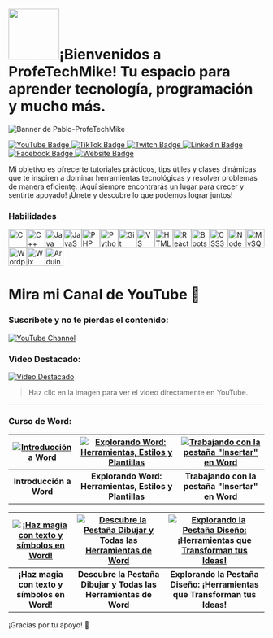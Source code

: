 # <img src="https://media.giphy.com/media/xTiTnxpQ3ghPiB2Hp6/giphy.gif?cid=ecf05e476o81hxpw9txenqhe36aen937e2xjq55acwutvbzy&ep=v1_gifs_search&rid=giphy.gif&ct=g" width="100">¡Bienvenidos a ProfeTechMike! Tu espacio para aprender tecnología, programación y mucho más.

![Banner de Pablo-ProfeTechMike](profetechmike-github.png)

<div id="badges">
  <a href="https://www.youtube.com/@ProfeTechMike" target="_blank">
    <img src="https://img.shields.io/badge/YouTube-red?style=for-the-badge&logo=youtube&logoColor=white" alt="YouTube Badge"/>
  </a>
  <a href="https://www.tiktok.com/@profetechmike?_t=8rMy6z2pUgi&_r=1" target="_blank">
    <img src="https://img.shields.io/badge/TikTok-black?style=for-the-badge&logo=tiktok&logoColor=white" alt="TikTok Badge"/>
  </a>
  <a href="https://www.twitch.tv/profetechmike" target="_blank">
    <img src="https://img.shields.io/badge/Twitch-purple?style=for-the-badge&logo=twitch&logoColor=white" alt="Twitch Badge"/>
  </a>
  <a href="https://www.linkedin.com/in/pablo-adri%C3%A1n-herrera-amieva-a86117184/" target="_blank">
    <img src="https://img.shields.io/badge/LinkedIn-blue?style=for-the-badge&logo=linkedin&logoColor=white" alt="LinkedIn Badge"/>
  </a>
  <a href="https://www.facebook.com/people/Super-Kong/61566351711448/" target="_blank">
    <img src="https://img.shields.io/badge/Facebook-blue?style=for-the-badge&logo=facebook&logoColor=white" alt="Facebook Badge"/>
  </a>
  <a href="https://www.yourwebsite.com" target="_blank">
    <img src="https://img.shields.io/badge/Website-green?style=for-the-badge&logo=internet-explorer&logoColor=white" alt="Website Badge"/>
  </a>
</div>

Mi objetivo es ofrecerte tutoriales prácticos, tips útiles y clases dinámicas que te inspiren a dominar herramientas tecnológicas y resolver problemas de manera eficiente. ¡Aquí siempre encontrarás un lugar para crecer y sentirte apoyado!
¡Únete y descubre lo que podemos lograr juntos!


### Habilidades


<p align="left">
<a href="https://docs.microsoft.com/en-us/cpp/?view=msvc-170" target="_blank" rel="noreferrer"><img src="https://raw.githubusercontent.com/danielcranney/readme-generator/main/public/icons/skills/c-colored.svg" width="36" height="36" alt="C"/></a><a href="https://docs.microsoft.com/en-us/cpp/?view=msvc-170" target="_blank" rel="noreferrer"><img src="https://raw.githubusercontent.com/danielcranney/readme-generator/main/public/icons/skills/cplusplus-colored.svg" width="36" height="36" alt="C++"/></a><a href="https://www.oracle.com/java/" target="_blank" rel="noreferrer"><img src="https://raw.githubusercontent.com/danielcranney/readme-generator/main/public/icons/skills/java-colored.svg" width="36" height="36" alt="Java"/></a><a href="https://developer.mozilla.org/en-US/docs/Web/JavaScript" target="_blank" rel="noreferrer"><img src="https://raw.githubusercontent.com/danielcranney/readme-generator/main/public/icons/skills/javascript-colored.svg" width="36" height="36" alt="JavaScript"/></a><a href="https://www.php.net/" target="_blank" rel="noreferrer"><img src="https://raw.githubusercontent.com/danielcranney/readme-generator/main/public/icons/skills/php-colored.svg" width="36" height="36" alt="PHP"/></a><a href="https://www.python.org/" target="_blank" rel="noreferrer"><img src="https://raw.githubusercontent.com/danielcranney/readme-generator/main/public/icons/skills/python-colored.svg" width="36" height="36" alt="Python"/></a><a href="https://git-scm.com/" target="_blank" rel="noreferrer"><img src="https://raw.githubusercontent.com/danielcranney/readme-generator/main/public/icons/skills/git-colored.svg" width="36" height="36" alt="Git"/></a><a href="https://code.visualstudio.com/" target="_blank" rel="noreferrer"><img src="https://raw.githubusercontent.com/danielcranney/readme-generator/main/public/icons/skills/visualstudiocode.svg" width="36" height="36" alt="VS Code"/></a><a href="https://developer.mozilla.org/en-US/docs/Glossary/HTML5" target="_blank" rel="noreferrer"><img src="https://raw.githubusercontent.com/danielcranney/readme-generator/main/public/icons/skills/html5-colored.svg" width="36" height="36" alt="HTML5"/></a><a href="https://reactjs.org/" target="_blank" rel="noreferrer"><img src="https://raw.githubusercontent.com/danielcranney/readme-generator/main/public/icons/skills/react-colored.svg" width="36" height="36" alt="React"/></a><a href="https://getbootstrap.com/" target="_blank" rel="noreferrer"><img src="https://raw.githubusercontent.com/danielcranney/readme-generator/main/public/icons/skills/bootstrap-colored.svg" width="36" height="36" alt="Bootstrap"/></a><a href="https://www.w3.org/TR/CSS/#css" target="_blank" rel="noreferrer"><img src="https://raw.githubusercontent.com/danielcranney/readme-generator/main/public/icons/skills/css3-colored.svg" width="36" height="36" alt="CSS3"/></a><a href="https://nodejs.org/en/" target="_blank" rel="noreferrer"><img src="https://raw.githubusercontent.com/danielcranney/readme-generator/main/public/icons/skills/nodejs-colored.svg" width="36" height="36" alt="NodeJS" /></a><a href="https://www.mysql.com/" target="_blank" rel="noreferrer"><img src="https://raw.githubusercontent.com/danielcranney/readme-generator/main/public/icons/skills/mysql-colored.svg" width="36" height="36" alt="MySQL" /></a><a href="https://wordpress.com" target="_blank" rel="noreferrer"><img src="https://raw.githubusercontent.com/danielcranney/readme-generator/main/public/icons/skills/wordpress-colored.svg" width="36" height="36" alt="Wordpress" /></a><a href="https://wix.com" target="_blank" rel="noreferrer"><img src="https://raw.githubusercontent.com/danielcranney/readme-generator/main/public/icons/skills/wix-colored.svg" width="36" height="36" alt="Wix" /></a><a href="https://store.arduino.cc/?gclid=Cj0KCQjw2eilBhCCARIsAG0Pf8uueBifykWcsSS4LPESeGQfxGVKJYnzV7bz471XfknQJy_1VINVWM8aAkLtEALw_wcB" target="_blank" rel="noreferrer"><img src="https://raw.githubusercontent.com/danielcranney/readme-generator/main/public/icons/skills/arduino-colored.svg" width="36" height="36" alt="Arduino" /></a>
</p>

# Mira mi Canal de YouTube 🎥

### Suscríbete y no te pierdas el contenido:
[![YouTube Channel](https://img.shields.io/badge/YouTube-Subscribe-red?style=for-the-badge&logo=youtube)](https://www.youtube.com/@ProfeTechMike)

### Video Destacado:
[![Video Destacado](https://img.youtube.com/vi/CT1QMe5RqSw/hqdefault.jpg)](https://www.youtube.com/watch?v=CT1QMe5RqSw)

> Haz clic en la imagen para ver el video directamente en YouTube.

---

### Curso de Word:

| [![ Introducción a Word](https://img.youtube.com/vi/uINpZXotQIw/hqdefault.jpg)](https://www.youtube.com/watch?v=uINpZXotQIw) | [![Explorando Word: Herramientas, Estilos y Plantillas](https://img.youtube.com/vi/0Pl8Qka_jTk/hqdefault.jpg)](https://www.youtube.com/watch?v=0Pl8Qka_jTk) | [![Trabajando con la pestaña "Insertar" en Word](https://img.youtube.com/vi/sk-f2-tZXVM/hqdefault.jpg)](https://www.youtube.com/watch?v=sk-f2-tZXVM) |
|:---:|:---:|:---:|
| **Introducción a Word** | **Explorando Word: Herramientas, Estilos y Plantillas** | **Trabajando con la pestaña "Insertar" en Word** |

| [![¡Haz magia con texto y símbolos en Word!](https://img.youtube.com/vi/utr4SaP7qYI/hqdefault.jpg)](https://www.youtube.com/watch?v=utr4SaP7qYI) | [![ Descubre la Pestaña Dibujar y Todas las Herramientas de Word](https://img.youtube.com/vi/lWxFhdT4K40/hqdefault.jpg)](https://www.youtube.com/watch?v=lWxFhdT4K40) | [![ Explorando la Pestaña Diseño: ¡Herramientas que Transforman tus Ideas!](https://img.youtube.com/vi/8Esva6kBac4/hqdefault.jpg)](https://www.youtube.com/watch?v=8Esva6kBac4) |
|:---:|:---:|:---:|
| **¡Haz magia con texto y símbolos en Word!** |**Descubre la Pestaña Dibujar y Todas las Herramientas de Word** |**Explorando la Pestaña Diseño: ¡Herramientas que Transforman tus Ideas!** |


¡Gracias por tu apoyo! 🎉